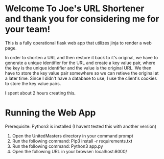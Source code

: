 # Welcome To Joe's URL Shortener and thank you for considering me for your team!

This is a fully operational flask web app that utilizes jinja to render a web page.

In order to shorten a URL and then restore it back to it's original,
we have to generate a unique identifier for the URL and create a key value pair, 
where the key is the unique identifier and the value is the original URL.
We then have to store the key value pair somewhere so we can retieve the original
at a later time. Since I didn't have a database to use, I use the client's cookies to store
the key value pairs. 

I spent about 2 hours creating this.

# Running the Web App
Prerequisite: Python3 is installed (I havent tested this with another version)

1. Open the UnitedMasters directory in your command prompt
2. Run the following command: Pip3 install -r requirements.txt
3. Run the following command: Python3 app.py
4. Open the following URL in your browser: localhost:8000/
